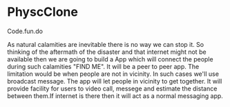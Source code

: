 # PhyscClone
Code.fun.do

As natural calamities are inevitable there is no way we can stop it. So thinking of the aftermath of the disaster and that internet might not be available then we are going to build a App which will connect the people during such calamities "FIND ME". 
It will be a peer to peer app. The limitation would be when people are not in vicinity. In such cases we'll use broadcast message. The app will let people in vicinity to get together. It will provide facility for users to video call, messege and estimate the distance between them.If internet is there then it will act as a normal messaging app.
